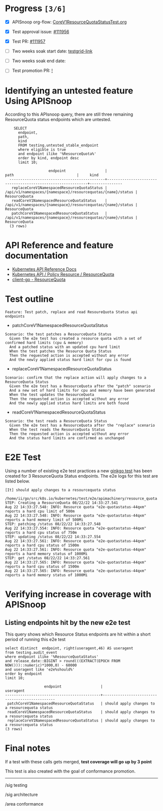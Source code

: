 # Progress <code>[3/6]</code>

-   [X] APISnoop org-flow: [CoreV1ResourceQuotaStatusTest.org](https://github.com/apisnoop/ticket-writing/blob/master/CoreV1ResourceQuotaStatusTest.org)
-   [X] Test approval issue: [#111956](https://issues.k8s.io/111956)
-   [X] Test PR: [#111957](https://pr.k8s.io/111957)
-   [ ] Two weeks soak start date: [testgrid-link](https://testgrid.k8s.io/)
-   [ ] Two weeks soak end date:
-   [ ] Test promotion PR: [!](https://pr.k8s.io/)


# Identifying an untested feature Using APISnoop

According to this APIsnoop query, there are still three remaining ResourceQuota status endpoints which are untested.

```sql-mode
    SELECT
      endpoint,
      path,
      kind
      FROM testing.untested_stable_endpoint
      where eligible is true
      and endpoint ilike '%ResourceQuota%'
      order by kind, endpoint desc
      limit 10;
```

```example
                    endpoint                  |                            path                             |     kind
  --------------------------------------------+-------------------------------------------------------------+---------------
   replaceCoreV1NamespacedResourceQuotaStatus | /api/v1/namespaces/{namespace}/resourcequotas/{name}/status | ResourceQuota
   readCoreV1NamespacedResourceQuotaStatus    | /api/v1/namespaces/{namespace}/resourcequotas/{name}/status | ResourceQuota
   patchCoreV1NamespacedResourceQuotaStatus   | /api/v1/namespaces/{namespace}/resourcequotas/{name}/status | ResourceQuota
  (3 rows)

```


# API Reference and feature documentation

-   [Kubernetes API Reference Docs](https://kubernetes.io/docs/reference/kubernetes-api/)
-   [Kubernetes API / Policy Resource / ResourceQuota](https://kubernetes.io/docs/reference/kubernetes-api/policy-resources/resource-quota-v1/)
-   [client-go - ResourceQuota](https://github.com/kubernetes/client-go/blob/master/kubernetes/typed/core/v1/resourcequota.go)


# Test outline

```
Feature: Test patch, replace and read ResoureQuota Status api endpoints
```

-   patchCoreV1NamespacedResourceQuotaStatus

```
Scenario: the test patches a ResourceQuota Status
  Given the e2e test has created a resource quota with a set of confirmed hard limits (cpu & memory)
  And a patched status with an updated cpu hard limit
  When the test patches the Resource Quota Status
  Then the requested action is accepted without any error
  And the newly applied status hard limit for cpu is found
```

-   replaceCoreV1NamespacedResourceQuotaStatus

```
Scenario: confirm that the replace action will apply changes to a ResourceQuota Status
  Given the e2e test has a ResourceQuota after the "patch" scenario
  And a new set of hard limits for cpu and memory have been generated
  When the test updates the ResourceQuota
  Then the requested action is accepted without any error
  And the newly applied status hard limits are both found
```

-   readCoreV1NamespacedResourceQuotaStatus

```
Scenario: the test reads a ResourceQuota Status
  Given the e2e test has a ResourceQuota after the "replace" scenario
  When the test reads the ResourceQuota Status
  Then the requested action is accepted without any error
  And the status hard limits are confirmed as unchanged
```


# E2E Test

Using a number of existing e2e test practices a new [ginkgo test](https://github.com/ii/kubernetes/blob/create-resourcequota-status-test/test/e2e/apimachinery/resource_quota.go#L990-L1075) has been created for 3 ResourceQuota Status endpoints. The e2e logs for this test are listed below.

```
[It] should apply changes to a resourcequota status
  /home/ii/go/src/k8s.io/kubernetes/test/e2e/apimachinery/resource_quota.go:990
STEP: Creating a ResourceQuota 08/22/22 14:33:27.541
Aug 22 14:33:27.548: INFO: Resource quota "e2e-quotastatus-44qxm" reports a hard cpu limit of 500m
Aug 22 14:33:27.548: INFO: Resource quota "e2e-quotastatus-44qxm" reports a hard memory limit of 500Mi
STEP: patching /status 08/22/22 14:33:27.548
Aug 22 14:33:27.554: INFO: Resource quota "e2e-quotastatus-44qxm" reports a hard cpu status of 750m
STEP: updating /status 08/22/22 14:33:27.554
Aug 22 14:33:27.561: INFO: Resource quota "e2e-quotastatus-44qxm" reports a hard cpu status of 1500m
Aug 22 14:33:27.561: INFO: Resource quota "e2e-quotastatus-44qxm" reports a hard memory status of 1000Mi
STEP: get /status 08/22/22 14:33:27.561
Aug 22 14:33:27.565: INFO: Resource quota "e2e-quotastatus-44qxm" reports a hard cpu status of 1500m
Aug 22 14:33:27.565: INFO: Resource quota "e2e-quotastatus-44qxm" reports a hard memory status of 1000Mi
```


# Verifying increase in coverage with APISnoop


## Listing endpoints hit by the new e2e test

This query shows which Resource Status endpoints are hit within a short period of running this e2e test

```sql-mode
select distinct  endpoint, right(useragent,46) AS useragent
from testing.audit_event
where endpoint ilike '%ResourceQuotaStatus'
and release_date::BIGINT > round(((EXTRACT(EPOCH FROM NOW()))::numeric)*1000,0) - 60000
and useragent like 'e2e%should%'
order by endpoint
limit 10;
```

```example
                  endpoint                  |                   useragent
--------------------------------------------+------------------------------------------------
 patchCoreV1NamespacedResourceQuotaStatus   | should apply changes to a resourcequota status
 readCoreV1NamespacedResourceQuotaStatus    | should apply changes to a resourcequota status
 replaceCoreV1NamespacedResourceQuotaStatus | should apply changes to a resourcequota status
(3 rows)

```


# Final notes

If a test with these calls gets merged, **test coverage will go up by 3 point**

This test is also created with the goal of conformance promotion.

---

/sig testing

/sig architecture

/area conformance

